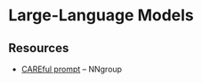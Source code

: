 # Large-Language Models

## Resources

- [CAREful prompt](https://www.nngroup.com/articles/careful-prompts/) – NNgroup